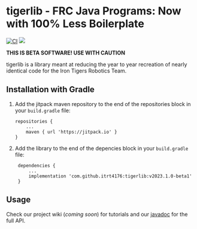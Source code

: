 # tigerlib - FRC Java Programs: Now with 100% Less Boilerplate
[![CI](https://github.com/limited/tigerlib/actions/workflows/main.yml/badge.svg?branch=develop&event=push)](https://github.com/limited/tigerlib/actions/workflows/main.yml) [![](https://jitpack.io/v/itrt4176/tigerlib.svg)](https://jitpack.io/#itrt4176/tigerlib)

**THIS IS BETA SOFTWARE! USE WITH CAUTION**

tigerlib is a library meant at reducing the year to year recreation of nearly identical code for the Iron Tigers Robotics Team.

## Installation with Gradle

1. Add the jitpack maven repository to the end of the repositories block in your `build.gradle` file:

    ```Gradle
    repositories {
        ...
        maven { url 'https://jitpack.io' }
    }
    ```
2. Add the library to the end of the depencies block in your `build.gradle` file:
   
   ```Gradle
    dependencies {
        ...
	    implementation 'com.github.itrt4176:tigerlib:v2023.1.0-beta1'
	}
   ```

## Usage

Check our project wiki (*coming soon*) for tutorials and our [javadoc](https://javadoc.jitpack.io/com/github/itrt4176/tigerlib/v2022.1.0-rc1/javadoc/index.html) for the full API.
